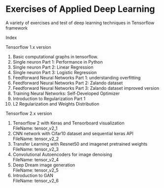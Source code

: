 # Exercises of Applied Deep Learning 

A variety of exercises and test of deep learning techniques in Tensorflow framework

Index


Tensorflow 1.x version

1) Basic computational graphs in tensorflow.
2) Single neuron Part 1: Performance in Python
3) Single neuron Part 2: Linear Regression
4) Single neuron Part 3: Logistic Regression
5) Feedforward Neural Networks Part 1: understanding overfitting
6) Feedforward Neural Networks Part 2: Zalando dataset
7) Feedforward Neural Networks Part 3: Zalando dataset improved version
8) Training Neural Networks: Self-Developed Optimizer 
9) Introduction to Regularization Part 1
10) L2 Regularization and Weights Distribution


Tensorflow 2.x version

1) Tensorflow 2 with Keras and Tensorboard visualization                   
    FileName: tensor_v2_1
2) CNN network with Cifar10 dataset and sequential keras API               
    FileName: tensor_v2_2
3) Transfer Learning with Resnet50 and imagenet pretrained weights         
    FileName: tensor_v2_3
4) Convolutional Autoencoders for image denoising                   
    FileName: tensor_v2_4
5) Deep Dream image generation                                      
    FileName: tensor_v2_5
6) Introduction to GAN                                              
    FileName: tensor_v2_6
